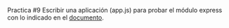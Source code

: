 Practica #9
Escribir una aplicación (app.js) para probar el módulo express con lo indicado en el [documento](https://docs.google.com/document/d/1Hd_Dl4Wu1c3u6cWLWSH524E7Sj2L6IfJuH8kez_IQeE/edit).